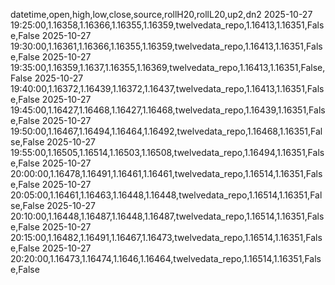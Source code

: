 datetime,open,high,low,close,source,rollH20,rollL20,up2,dn2
2025-10-27 19:25:00,1.16358,1.16366,1.16355,1.16359,twelvedata_repo,1.16413,1.16351,False,False
2025-10-27 19:30:00,1.16361,1.16366,1.16355,1.16359,twelvedata_repo,1.16413,1.16351,False,False
2025-10-27 19:35:00,1.16359,1.1637,1.16355,1.16369,twelvedata_repo,1.16413,1.16351,False,False
2025-10-27 19:40:00,1.16372,1.16439,1.16372,1.16437,twelvedata_repo,1.16413,1.16351,False,False
2025-10-27 19:45:00,1.16427,1.16468,1.16427,1.16468,twelvedata_repo,1.16439,1.16351,False,False
2025-10-27 19:50:00,1.16467,1.16494,1.16464,1.16492,twelvedata_repo,1.16468,1.16351,False,False
2025-10-27 19:55:00,1.16505,1.16514,1.16503,1.16508,twelvedata_repo,1.16494,1.16351,False,False
2025-10-27 20:00:00,1.16478,1.16491,1.16461,1.16461,twelvedata_repo,1.16514,1.16351,False,False
2025-10-27 20:05:00,1.16461,1.16463,1.16448,1.16448,twelvedata_repo,1.16514,1.16351,False,False
2025-10-27 20:10:00,1.16448,1.16487,1.16448,1.16487,twelvedata_repo,1.16514,1.16351,False,False
2025-10-27 20:15:00,1.16482,1.16491,1.16467,1.16473,twelvedata_repo,1.16514,1.16351,False,False
2025-10-27 20:20:00,1.16473,1.16474,1.1646,1.16464,twelvedata_repo,1.16514,1.16351,False,False
